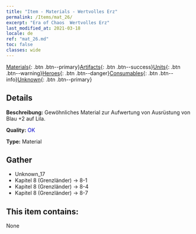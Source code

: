 ```yaml
---
title: "Item - Materials - Wertvolles Erz"
permalink: /Items/mat_26/
excerpt: "Era of Chaos  Wertvolles Erz"
last_modified_at: 2021-03-18
locale: de
ref: "mat_26.md"
toc: false
classes: wide
---
```

 [Materials](/de/Items/){: .btn .btn--primary}[Artifacts](/de/Items/Artifacts/){: .btn .btn--success}[Units](/de/Items/Units/){: .btn .btn--warning}[Heroes](/de/Items/Heroes/){: .btn .btn--danger}[Consumables](/de/Items/Consumables/){: .btn .btn--info}[Unknown](/de/Items/Unknown/){: .btn .btn--primary}

## Details
 **Beschreibung:** Gewöhnliches Material zur Aufwertung von Ausrüstung von Blau +2 auf Lila.

 **Quality:** <span style="color: #0000CD">OK</span>

 **Type:** Material

## Gather

*    Unknown_17 
*    Kapitel 8 (Grenzländer) -> 8-1 
*    Kapitel 8 (Grenzländer) -> 8-4 
*    Kapitel 8 (Grenzländer) -> 8-7 

## This item contains:

  None


